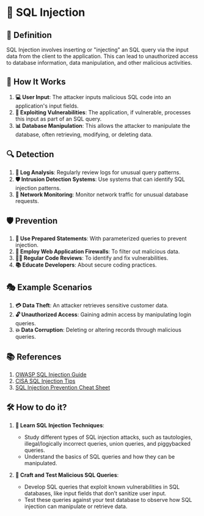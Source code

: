 # 💉 SQL Injection 

## 📖 Definition 

SQL Injection involves inserting or "injecting" an SQL query via the input data from the client to the application. This can lead to unauthorized access to database information, data manipulation, and other malicious activities.

## 🔄 How It Works 

1. **💻 User Input**: The attacker inputs malicious SQL code into an application's input fields.
2. **🔗 Exploiting Vulnerabilities**: The application, if vulnerable, processes this input as part of an SQL query.
3. **📊 Database Manipulation**: This allows the attacker to manipulate the database, often retrieving, modifying, or deleting data.

## 🔍 Detection 

1. **🔎 Log Analysis**: Regularly review logs for unusual query patterns.
2. **🛡️ Intrusion Detection Systems**: Use systems that can identify SQL injection patterns.
3. **📡 Network Monitoring**: Monitor network traffic for unusual database requests.

## 🛡️ Prevention 

1. **🔐 Use Prepared Statements**: With parameterized queries to prevent injection.
2. **🧱 Employ Web Application Firewalls**: To filter out malicious data.
3. **👩‍💻 Regular Code Reviews**: To identify and fix vulnerabilities.
4. **📚 Educate Developers**: About secure coding practices.

## 🎭 Example Scenarios 

1. **💳 Data Theft**: An attacker retrieves sensitive customer data.
2. **🔓 Unauthorized Access**: Gaining admin access by manipulating login queries.
3. **💥 Data Corruption**: Deleting or altering records through malicious queries.

## 📚 References 

1. [OWASP SQL Injection Guide](https://owasp.org/www-community/attacks/SQL_Injection)
2. [CISA SQL Injection Tips](https://www.cisa.gov/uscert/ncas/tips/ST04-014)
3. [SQL Injection Prevention Cheat Sheet](https://cheatsheetseries.owasp.org/cheatsheets/SQL_Injection_Prevention_Cheat_Sheet.html)

## 🛠️ How to do it? 

1. **📝 Learn SQL Injection Techniques**:
   - Study different types of SQL injection attacks, such as tautologies, illegal/logically incorrect queries, union queries, and piggybacked queries.
   - Understand the basics of SQL queries and how they can be manipulated.

2. **🧪 Craft and Test Malicious SQL Queries**:
   - Develop SQL queries that exploit known vulnerabilities in SQL databases, like input fields that don’t sanitize user input.
   - Test these queries against your test database to observe how SQL injection can manipulate or retrieve data.

